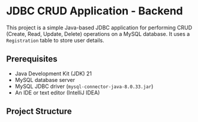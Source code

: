 # JDBC CRUD Application - Backend

This project is a simple Java-based JDBC application for performing CRUD (Create, Read, Update, Delete) operations on a MySQL database. It uses a `Registration` table to store user details.

## Prerequisites

- Java Development Kit (JDK) 21
- MySQL database server
- MySQL JDBC driver (`mysql-connector-java-8.0.33.jar`)
- An IDE or text editor (IntelliJ IDEA)

## Project Structure

